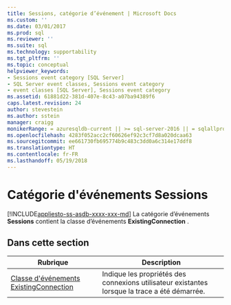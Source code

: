 ```yaml
---
title: Sessions, catégorie d’événement | Microsoft Docs
ms.custom: ''
ms.date: 03/01/2017
ms.prod: sql
ms.reviewer: ''
ms.suite: sql
ms.technology: supportability
ms.tgt_pltfrm: ''
ms.topic: conceptual
helpviewer_keywords:
- Sessions event category [SQL Server]
- SQL Server event classes, Sessions event category
- event classes [SQL Server], Sessions event category
ms.assetid: 61881d22-381d-407e-8c43-a07ba94389f6
caps.latest.revision: 24
author: stevestein
ms.author: sstein
manager: craigg
monikerRange: = azuresqldb-current || >= sql-server-2016 || = sqlallproducts-allversions
ms.openlocfilehash: 4283f052acc2cf60626ef92c3cf7d8a020dcaa63
ms.sourcegitcommit: ee661730fb695774b9c483c3dd0a6c314e17ddf8
ms.translationtype: HT
ms.contentlocale: fr-FR
ms.lasthandoff: 05/19/2018
---
```

# <a name="sessions-event-category"></a>Catégorie d'événements Sessions
[!INCLUDE[appliesto-ss-asdb-xxxx-xxx-md](../../includes/appliesto-ss-asdb-xxxx-xxx-md.md)]
  La catégorie d’événements **Sessions** contient la classe d’événements **ExistingConnection** .  
  
## <a name="in-this-section"></a>Dans cette section  
  
|Rubrique|Description|  
|-----------|-----------------|  
|[Classe d'événements ExistingConnection](../../relational-databases/event-classes/existingconnection-event-class.md)|Indique les propriétés des connexions utilisateur existantes lorsque la trace a été démarrée.|  
  
  
